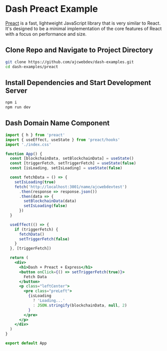 # Dash Preact Example

[Preact](https://preactjs.com/) is a fast, lightweight JavaScript library that is very similar to React. It's designed to be a minimal implementation of the core features of React with a focus on performance and size.

## Clone Repo and Navigate to Project Directory

```bash
git clone https://github.com/ajcwebdev/dash-examples.git
cd dash-examples/preact
```

## Install Dependencies and Start Development Server

```bash
npm i
npm run dev
```

## Dash Domain Name Component

```jsx
import { h } from 'preact'
import { useEffect, useState } from 'preact/hooks'
import './index.css'

function App() {
  const [blockchainData, setBlockchainData] = useState()
  const [triggerFetch, setTriggerFetch] = useState(false)
  const [isLoading, setIsLoading] = useState(false)

  const fetchData = () => {
    setIsLoading(true)
    fetch('http://localhost:3001/name/ajcwebdevtest')
      .then(response => response.json())
      .then(data => {
        setBlockchainData(data)
        setIsLoading(false)
      })
  }

  useEffect(() => {
    if (triggerFetch) {
      fetchData()
      setTriggerFetch(false)
    }
  }, [triggerFetch])

  return (
    <div>
      <h1>Dash + Preact + Express</h1>
      <button onClick={() => setTriggerFetch(true)}>
        Fetch Data
      </button>
      <p class="leftCenter">
        <pre class="preLeft">
          {isLoading
            ? 'Loading...'
            : JSON.stringify(blockchainData, null, 2)
          }
        </pre>
      </p>
    </div>
  )
}

export default App
```